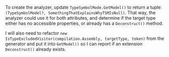 To create the analyzer, update `TypeSymbolMode.GetModel()` to return a tuple: `(TypeSymbolModel?, SomethingThatExplainsWhyTSMIsNull)`. That way, the analyzer could use it for both attributes, and determine if the target type either has no accessible properties, or already has a `Deconstruct()` method.

I will also need to refactor `new IsTypeExcludedVisitor(compilation.Assembly, targetType, token)` from the generator and put it into `GetModel()` so I can report if an extension `Deconstruct()` already exists.